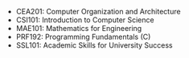 - CEA201: Computer Organization and Architecture
- CSI101: Introduction to Computer Science
- MAE101: Mathematics for Engineering
- PRF192: Programming Fundamentals (C)
- SSL101: Academic Skills for University Success
